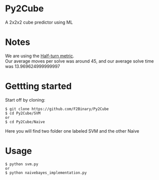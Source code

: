 # Py2Cube
A 2x2x2 cube predictor using ML 
# Notes
We are using the [Half-turn metric](https://www.speedsolving.com/wiki/index.php/Metric#HTM).\
Our average moves per solve was around 45, and our average solve time was 13.969624999999997
# Gettting started
Start off by cloning:
```
$ git clone https://github.com/F2Binary/Py2Cube 
$ cd Py2Cube/SVM 
or
$ cd Py2Cube/Naive
```
Here you will find two folder one labeled SVM and the other Naive
# Usage
```
$ python svm.py
or
$ python naivebayes_implementation.py
```
